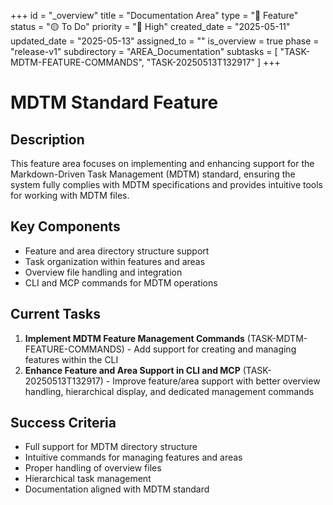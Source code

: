 +++
id = "_overview"
title = "Documentation Area"
type = "🌟 Feature"
status = "🟡 To Do"
priority = "🔼 High"
created_date = "2025-05-11"
updated_date = "2025-05-13"
assigned_to = ""
is_overview = true
phase = "release-v1"
subdirectory = "AREA_Documentation"
subtasks = [ "TASK-MDTM-FEATURE-COMMANDS", "TASK-20250513T132917" ]
+++

# MDTM Standard Feature

## Description

This feature area focuses on implementing and enhancing support for the Markdown-Driven Task Management (MDTM) standard, ensuring the system fully complies with MDTM specifications and provides intuitive tools for working with MDTM files.

## Key Components

- Feature and area directory structure support
- Task organization within features and areas
- Overview file handling and integration
- CLI and MCP commands for MDTM operations

## Current Tasks

1. **Implement MDTM Feature Management Commands** (TASK-MDTM-FEATURE-COMMANDS) - Add support for creating and managing features within the CLI
2. **Enhance Feature and Area Support in CLI and MCP** (TASK-20250513T132917) - Improve feature/area support with better overview handling, hierarchical display, and dedicated management commands

## Success Criteria

- Full support for MDTM directory structure
- Intuitive commands for managing features and areas
- Proper handling of overview files
- Hierarchical task management
- Documentation aligned with MDTM standard

